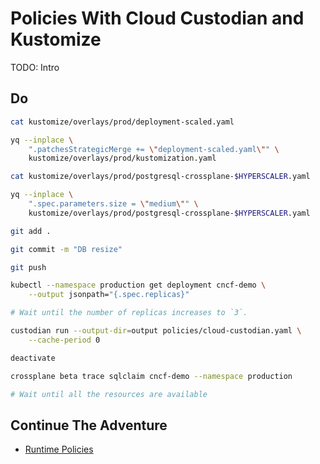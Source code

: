 # Policies With Cloud Custodian and Kustomize

TODO: Intro

## Do

```bash
cat kustomize/overlays/prod/deployment-scaled.yaml

yq --inplace \
    ".patchesStrategicMerge += \"deployment-scaled.yaml\"" \
    kustomize/overlays/prod/kustomization.yaml

cat kustomize/overlays/prod/postgresql-crossplane-$HYPERSCALER.yaml

yq --inplace \
    ".spec.parameters.size = \"medium\"" \
    kustomize/overlays/prod/postgresql-crossplane-$HYPERSCALER.yaml

git add .

git commit -m "DB resize"

git push

kubectl --namespace production get deployment cncf-demo \
    --output jsonpath="{.spec.replicas}"

# Wait until the number of replicas increases to `3`.

custodian run --output-dir=output policies/cloud-custodian.yaml \
    --cache-period 0

deactivate

crossplane beta trace sqlclaim cncf-demo --namespace production

# Wait until all the resources are available
```

## Continue The Adventure

* [Runtime Policies](../runtime-policies/README.md)
